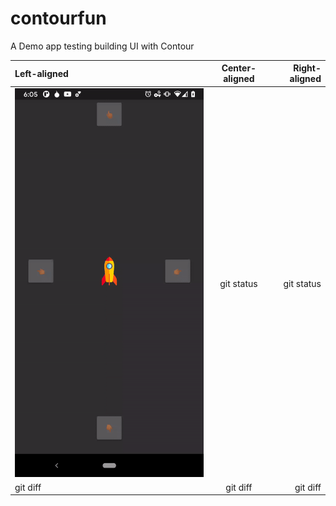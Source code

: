 # contourfun
A Demo app testing building UI with Contour

| Left-aligned | Center-aligned | Right-aligned |
| :---         |     :---:      |          ---: |
| ![](demo/rocket_demo.gif)   | git status     | git status    |
| git diff     | git diff       | git diff      |
